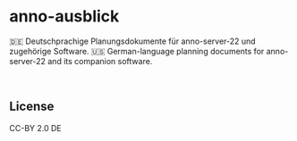 ﻿
<!--#echo json="package.json" key="name" underline="=" -->
anno-ausblick
=============
<!--/#echo -->

<!--#echo json="package.json" key="description" -->
🇩🇪 Deutschprachige Planungsdokumente für anno-server-22 und zugehörige
Software. 🇺🇸 German-language planning documents for anno-server-22 and its
companion software.
<!--/#echo -->








&nbsp;


License
-------
<!--#echo json="package.json" key=".license" -->
CC-BY 2.0 DE
<!--/#echo -->
